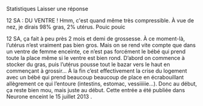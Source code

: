 
Statistiques
Laisser une réponse	

12 SA : DU VENTRE ! Hmm, c'est quand même très compressible. À vue de nez, je dirais 98% gras, 2% utérus. Pouic pouic

12 SA, ça fait à peu près 2 mois et demi de grossesse.
À ce moment-là, l’utérus n’est vraiment pas bien gros. Mais on se rend vite compte que dans un ventre de femme enceinte, ce n’est pas forcément le bébé qui prend toute la place même si le ventre est bien rond. D’abord on commence à stocker du gras, puis l’utérus pousse tout le bazar vers le haut en commençant à grossir… À la fin c’est effectivement la crise du logement avec un bébé qui prend beaucoup beaucoup de place en écrabouillant allègrement ce qui l’entoure (intestins, estomac, vessiiiiie…). Donc au début, ça reste bien mou, mais juste au début.
Cette entrée a été publiée dans Neurone enceint le 15 juillet 2013 . 
